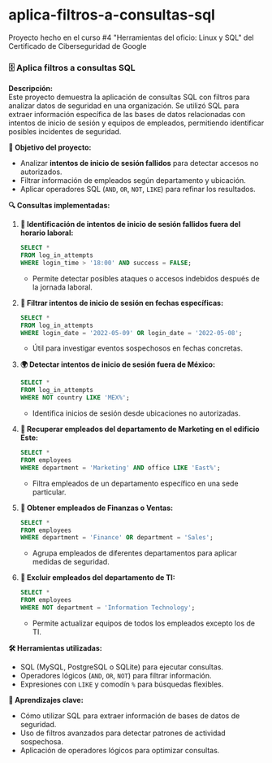 # aplica-filtros-a-consultas-sql
Proyecto hecho en el curso #4 "Herramientas del oficio: Linux y SQL" del Certificado de Ciberseguridad de Google

### 🗄️ Aplica filtros a consultas SQL

**Descripción:**  
Este proyecto demuestra la aplicación de consultas SQL con filtros para analizar datos de seguridad en una organización. Se utilizó SQL para extraer información específica de las bases de datos relacionadas con intentos de inicio de sesión y equipos de empleados, permitiendo identificar posibles incidentes de seguridad.

**📌 Objetivo del proyecto:**  
- Analizar **intentos de inicio de sesión fallidos** para detectar accesos no autorizados.  
- Filtrar información de empleados según departamento y ubicación.  
- Aplicar operadores SQL (`AND`, `OR`, `NOT`, `LIKE`) para refinar los resultados.  

**🔍 Consultas implementadas:**  

1. **📌 Identificación de intentos de inicio de sesión fallidos fuera del horario laboral:**  
   ```sql
   SELECT *
   FROM log_in_attempts
   WHERE login_time > '18:00' AND success = FALSE;
   ```
     - Permite detectar posibles ataques o accesos indebidos después de la jornada laboral.
  
2. **📅 Filtrar intentos de inicio de sesión en fechas específicas:**
   ```sql
   SELECT *
   FROM log_in_attempts
   WHERE login_date = '2022-05-09' OR login_date = '2022-05-08';
   ```
     - Útil para investigar eventos sospechosos en fechas concretas.

3. **🌍 Detectar intentos de inicio de sesión fuera de México:**
   ```sql
   SELECT *
   FROM log_in_attempts
   WHERE NOT country LIKE 'MEX%';
   ```
     - Identifica inicios de sesión desde ubicaciones no autorizadas.

4. **🏢 Recuperar empleados del departamento de Marketing en el edificio Este:**
   ```sql 
   SELECT *
   FROM employees
   WHERE department = 'Marketing' AND office LIKE 'East%';
   ```
     - Filtra empleados de un departamento específico en una sede particular.

5. **💼 Obtener empleados de Finanzas o Ventas:**
   ```sql
   SELECT *
   FROM employees
   WHERE department = 'Finance' OR department = 'Sales';
   ```
     - Agrupa empleados de diferentes departamentos para aplicar medidas de seguridad.

6. **🛑 Excluir empleados del departamento de TI:**
   ```sql
   SELECT *
   FROM employees
   WHERE NOT department = 'Information Technology';
   ```
     - Permite actualizar equipos de todos los empleados excepto los de TI.

**🛠️ Herramientas utilizadas:**  
- SQL (MySQL, PostgreSQL o SQLite) para ejecutar consultas.
- Operadores lógicos (`AND`, `OR`, `NOT`) para filtrar información.
- Expresiones con `LIKE` y comodín `%` para búsquedas flexibles.

**📌 Aprendizajes clave:** 
- Cómo utilizar SQL para extraer información de bases de datos de seguridad.
- Uso de filtros avanzados para detectar patrones de actividad sospechosa.
- Aplicación de operadores lógicos para optimizar consultas.
